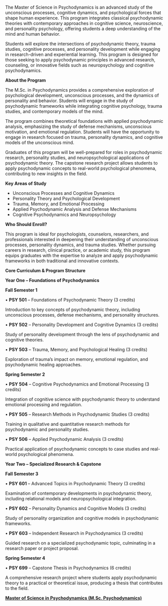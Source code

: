The Master of Science in Psychodynamics is an advanced study of the unconscious processes, cognitive dynamics, and psychological forces that shape human experience. This program integrates classical psychodynamic theories with contemporary approaches in cognitive science, neuroscience, and personality psychology, offering students a deep understanding of the mind and human behavior.

Students will explore the intersections of psychodynamic theory, trauma studies, cognitive processes, and personality development while engaging in research-driven and experiential learning. This program is designed for those seeking to apply psychodynamic principles in advanced research, counseling, or innovative fields such as neuropsychology and cognitive psychodynamics.

**About the Program**

The M.Sc. in Psychodynamics provides a comprehensive exploration of psychological development, unconscious processes, and the dynamics of personality and behavior. Students will engage in the study of psychodynamic frameworks while integrating cognitive psychology, trauma studies, and contemporary models of the mind.

The program combines theoretical foundations with applied psychodynamic analysis, emphasizing the study of defense mechanisms, unconscious motivation, and emotional regulation. Students will have the opportunity to engage in research focused on trauma, personality dynamics, and cognitive models of the unconscious mind.

Graduates of this program will be well-prepared for roles in psychodynamic research, personality studies, and neuropsychological applications of psychodynamic theory. The capstone research project allows students to apply psychodynamic concepts to real-world psychological phenomena, contributing to new insights in the field.

**Key Areas of Study**

- Unconscious Processes and Cognitive Dynamics
- Personality Theory and Psychological Development
- Trauma, Memory, and Emotional Processing
- Applied Psychodynamic Analysis and Defense Mechanisms
- Cognitive Psychodynamics and Neuropsychology

**Who Should Enroll?**

This program is ideal for psychologists, counselors, researchers, and professionals interested in deepening their understanding of unconscious processes, personality dynamics, and trauma studies. Whether pursuing careers in research, clinical practice, or academic study, this program equips graduates with the expertise to analyze and apply psychodynamic frameworks in both traditional and innovative contexts.

**Core Curriculum & Program Structure**

**Year One – Foundations of Psychodynamics**

**Fall Semester 1**

•	**PSY 501** – Foundations of Psychodynamic Theory (3 credits)

Introduction to key concepts of psychodynamic theory, including unconscious processes, defense mechanisms, and personality structures.

•	**PSY 502** – Personality Development and Cognitive Dynamics (3 credits)

Study of personality development through the lens of psychodynamic and cognitive theories.

•	**PSY 503** – Trauma, Memory, and Psychological Healing (3 credits)

Exploration of trauma’s impact on memory, emotional regulation, and psychodynamic healing approaches.

**Spring Semester 2**

•	**PSY 504** – Cognitive Psychodynamics and Emotional Processing (3 credits)

Integration of cognitive science with psychodynamic theory to understand emotional processing and regulation.

•	**PSY 505** – Research Methods in Psychodynamic Studies (3 credits)

Training in qualitative and quantitative research methods for psychodynamic and personality studies.

•	**PSY 506** – Applied Psychodynamic Analysis (3 credits)

Practical application of psychodynamic concepts to case studies and real-world psychological phenomena.

**Year Two – Specialized Research & Capstone**

**Fall Semester 3**

•	**PSY 601** – Advanced Topics in Psychodynamic Theory (3 credits)

Examination of contemporary developments in psychodynamic theory, including relational models and neuropsychological integration.

•	**PSY 602** – Personality Dynamics and Cognitive Models (3 credits)

Study of personality organization and cognitive models in psychodynamic frameworks.

•	**PSY 603** – Independent Research in Psychodynamics (3 credits)

Guided research on a specialized psychodynamic topic, culminating in a research paper or project proposal.

**Spring Semester 4**

•	**PSY 699** – Capstone Thesis in Psychodynamics (6 credits)

A comprehensive research project where students apply psychodynamic theory to a practical or theoretical issue, producing a thesis that contributes to the field.

[**Master of Science in Psychodynamics (M.Sc. Psychodynamics)**](https://www.notion.so/Master-of-Science-in-Psychodynamics-M-Sc-Psychodynamics-1952c2ffeee2803d92f0df296b671a88?pvs=21)